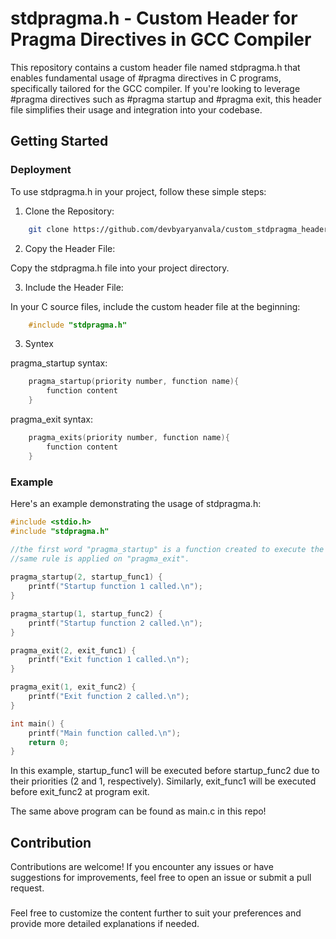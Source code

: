 
# stdpragma.h - Custom Header for Pragma Directives in GCC Compiler

This repository contains a custom header file named stdpragma.h that enables fundamental usage of #pragma directives in C programs, specifically tailored for the GCC compiler. If you're looking to leverage #pragma directives such as #pragma startup and #pragma exit, this header file simplifies their usage and integration into your codebase.



## Getting Started

### Deployment
To use stdpragma.h in your project, follow these simple steps:

1. Clone the Repository:
```bash
    git clone https://github.com/devbyaryanvala/custom_stdpragma_header.git
```
2. Copy the Header File:

Copy the stdpragma.h file into your project directory.

3. Include the Header File:

In your C source files, include the custom header file at the beginning:

```c
    #include "stdpragma.h"
```
3. Syntex

pragma_startup syntax:

```c
    pragma_startup(priority number, function name){
        function content
    }
```
pragma_exit syntax:

```c
    pragma_exits(priority number, function name){
        function content
    }
```
### Example
Here's an example demonstrating the usage of stdpragma.h:
```c
#include <stdio.h>
#include "stdpragma.h"

//the first word "pragma_startup" is a function created to execute the ud function at the 2nd priority (as the number 2 before coma denotes) then we have called the fucntion which should be executed as per their priority.
//same rule is applied on "pragma_exit".
 
pragma_startup(2, startup_func1) {
    printf("Startup function 1 called.\n");
}

pragma_startup(1, startup_func2) {
    printf("Startup function 2 called.\n");
}

pragma_exit(2, exit_func1) {
    printf("Exit function 1 called.\n");
}

pragma_exit(1, exit_func2) {
    printf("Exit function 2 called.\n");
}

int main() {
    printf("Main function called.\n");
    return 0;
}
```
In this example, startup_func1 will be executed before startup_func2 due to their priorities (2 and 1, respectively). Similarly, exit_func1 will be executed before exit_func2 at program exit.

The same above program can be found as main.c in this repo!

## Contribution

Contributions are welcome! If you encounter any issues or have suggestions for improvements, feel free to open an issue or submit a pull request.

###

Feel free to customize the content further to suit your preferences and provide more detailed explanations if needed.



